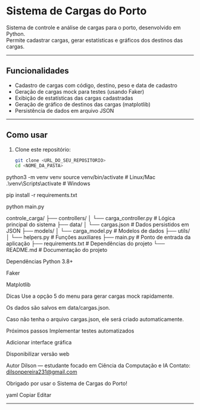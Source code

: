 # Sistema de Cargas do Porto

Sistema de controle e análise de cargas para o porto, desenvolvido em Python.  
Permite cadastrar cargas, gerar estatísticas e gráficos dos destinos das cargas.  

---

## Funcionalidades

- Cadastro de cargas com código, destino, peso e data de cadastro
- Geração de cargas mock para testes (usando Faker)
- Exibição de estatísticas das cargas cadastradas
- Geração de gráfico de destinos das cargas (matplotlib)
- Persistência de dados em arquivo JSON

---

## Como usar

1. Clone este repositório:
   ```bash
   git clone <URL_DO_SEU_REPOSITORIO>
   cd <NOME_DA_PASTA>

python3 -m venv venv
source venv/bin/activate  # Linux/Mac
.\venv\Scripts\activate   # Windows

pip install -r requirements.txt

python main.py

controle_carga/
├── controllers/
│   └── carga_controller.py   # Lógica principal do sistema
├── data/
│   └── cargas.json           # Dados persistidos em JSON
├── models/
│   └── carga_model.py        # Modelos de dados
├── utils/
│   └── helpers.py            # Funções auxiliares
├── main.py                   # Ponto de entrada da aplicação
├── requirements.txt          # Dependências do projeto
└── README.md                 # Documentação do projeto

Dependências
Python 3.8+

Faker

Matplotlib

Dicas
Use a opção 5 do menu para gerar cargas mock rapidamente.

Os dados são salvos em data/cargas.json.

Caso não tenha o arquivo cargas.json, ele será criado automaticamente.

Próximos passos
Implementar testes automatizados

Adicionar interface gráfica

Disponibilizar versão web

Autor
Dilson — estudante focado em Ciência da Computação e IA
Contato: dilsonpereira231@gmail.com

Obrigado por usar o Sistema de Cargas do Porto!

yaml
Copiar
Editar

---








